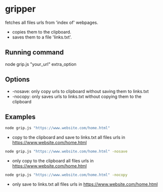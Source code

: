 # gripper

fetches all files urls from 'index of' webpages.

- copies them to the clipboard.
- saves them to a file 'links.txt'.

## Running command

node grip.js "your_url" extra_option

## Options

- -nosave: only copy urls to clipboard without saving them to links.txt
- -nocopy: only saves urls to links.txt without copying them to the clipboard

## Examples

```sh
node grip.js "https://www.website.com/home.html"
```

- copy to the clipboard and save to links.txt all files urls in https://www.website.com/home.html

```sh
node grip.js "https://www.website.com/home.html" -nosave
```

- only copy to the clipboard all files urls in https://www.website.com/home.html

```sh
node grip.js "https://www.website.com/home.html" -nocopy
```

- only save to links.txt all files urls in https://www.website.com/home.html
